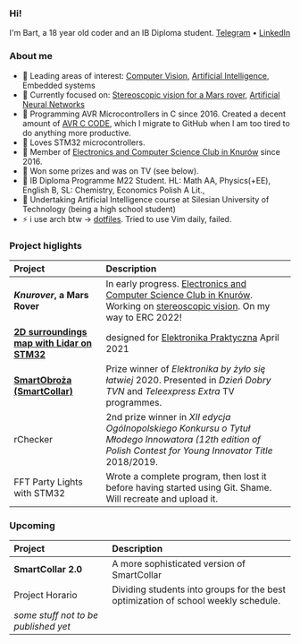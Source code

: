 ### Hi!
I'm Bart, a 18 year old coder and an IB Diploma student.
[Telegram](https://t.me/dooodek) • [LinkedIn](www.linkedin.com/in/bartlomiej-dudek) 

### About me
- 🔭 Leading areas of interest: [Computer Vision](https://github.com/doodek/learning-opencv), [Artificial Intelligence](https://github.com/doodek/ai-course), Embedded systems
- 🌱 Currently focused on: [Stereoscopic vision for a Mars rover](https://github.com/knei-knurow/stereo-cxx), [Artificial Neural Networks](https://github.com/doodek/ai-course)
- 🤔 Programming AVR Microcontrollers in C since 2016. Created a decent amount of [AVR C CODE](https://github.com/doodek/avr-c-demos), which I migrate to GitHub when I am too tired to do anything more productive.
- 🌱 Loves STM32 microcontrollers. 
- 🌱 Member of [Electronics and Computer Science Club in Knurów](https://github.com/knei-knurow) since 2016.
- 🤔 Won some prizes and was on TV (see below).
- 🤔 IB Diploma Programme M22 Student. HL: Math AA, Physics(+EE), English B, SL: Chemistry, Economics Polish A Lit., 
- 🌱 Undertaking Artificial Intelligence course at Silesian University of Technology (being a high school student)
- ⚡ i use arch btw → [dotfiles](https://github.com/doodek/dotfiles). Tried to use Vim daily, failed.

### Project higlights

|**Project**|**Description**|
|:---|:---|
| **_Knurover_, a Mars Rover** | In early progress. [Electronics and Computer Science Club in Knurów](https://github.com/knei-knurow). Working on [stereoscopic vision](https://github.com/knei-knurow/stereo-cxx). On my way to ERC 2022! |
| [**2D surroundings map with Lidar on STM32**](https://github.com/knei-knurow/lidar-stm32) | designed for [Elektronika Praktyczna](https://ep.com.pl/) April 2021 |
| [**SmartObroża (SmartCollar)**](https://www.facebook.com/SmartObroza) | Prize winner of _Elektronika by żyło się łatwiej_ 2020. Presented in _Dzień Dobry TVN_ and _Teleexpress Extra_ TV programmes.  |
| rChecker | 2nd prize winner in _XII edycja Ogólnopolskiego Konkursu o Tytuł Młodego Innowatora (12th edition of Polish Contest for Young Innovator Title_ 2018/2019. |
| FFT Party Lights with STM32 | Wrote a complete program, then lost it before having started using Git. Shame. Will recreate and upload it. |



### Upcoming

|**Project**|**Description**|
|:---|:---|
| **SmartCollar 2.0** | A more sophisticated version of SmartCollar |
| Project Horario | Dividing students into groups for the best optimization of school weekly schedule. |
| _some stuff not to be published yet_ | |


